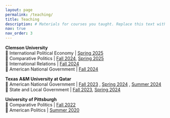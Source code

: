 ```yaml
---
layout: page
permalink: /teaching/
title: Teaching
description: # Materials for courses you taught. Replace this text with your description.
nav: true
nav_order: 3
---
```


**Clemson University**   
🔹 International Political Economy | <a href="https://www.dropbox.com/scl/fi/x0ajgyg9whst91fd8rtbj/IPE_Syllabus_Spring2025.pdf?rlkey=4sslerdlls42fg711ro3dvdi5&e=1&st=ok4axeum&dl=0">Spring 2025</a>    
🔹 Comparative Politics | <a href="https://www.dropbox.com/scl/fi/7nldnzd0om5bw3ask1hcf/CompPol_Fall24_Honeker_Syllabus.pdf?rlkey=wwf9c9atotc06wxhvm3dlf9h0&e=1&st=bycf74zp&dl=0">Fall 2024</a>, <a href="https://www.dropbox.com/scl/fi/r2rekrnh8xxxs2jbo1w2p/CompPol_Syllabus_Spring25_Sec1-3.pdf?rlkey=251ug37qsp0ncv5kx3442340n&e=1&st=6yw60ynn&dl=0">Spring 2025</a>   
🔹 International Relations | <a href="https://www.dropbox.com/scl/fi/z2n20lqkgwwkmr0po8uy4/IR_Fall24_Honeker_Syllabus.pdf?rlkey=ho1qdm73xvek5rtziv3v5r98g&e=1&st=220wjab0&dl=0">Fall 2024</a>      
🔹 American National Government | <a href="https://www.dropbox.com/scl/fi/mi6un10mlbbd44t8ol5fp/AmNatGov_Fall24_Honeker_Syllabus.pdf?rlkey=vt4lzs3mfu5igsxq5z8v946o9&e=1&st=76zbapjw&dl=0">Fall 2024</a>   

**Texas A&M University at Qatar**   
🔹 American National Government | <a href="https://www.dropbox.com/scl/fi/r3ffc6uwc0grj8az7djds/POLS-206_AmNatlGovt-Syllabus_Honeker.pdf?rlkey=es9s333f7de0ypmaeqmks4wud&e=1&dl=0">Fall 2023</a>
, <a href="https://www.dropbox.com/scl/fi/0tx09e7ndxt15c5s2bbjz/POLS206_Spring2024_Honeker_Updated.pdf?rlkey=cvgajt5s7fu1ypbhf4o132tbx&e=1&dl=0">Spring 2024</a>
, <a href="https://www.dropbox.com/scl/fi/6gpgga781703f0ckn2ike/POLS206_Summer2024_Syllabus.pdf?rlkey=e93ob3phcgmui8ks30ruktiru&e=1&st=sewmjyex&dl=0">Summer 2024</a>   
🔹 State and Local Government | <a href="https://www.dropbox.com/scl/fi/ftp669hqgl73iwqyqxgzp/POLS-207_S-LG_Syllabus_Honeker.pdf?rlkey=niges17h6yeico2hxkge2p8qx&e=1&dl=0">Fall 2023</a>, <a href="https://www.dropbox.com/scl/fi/395l0rq59b66z6yiwwa48/POLS207_Spring2024_Honeker_Updated.pdf?rlkey=ql33f44cve0o6fhmx5yiw0h58&e=1&dl=0">Spring 2024</a>
     

**University of Pittsburgh**   
🔹 Comparative Politics | <a href="https://www.dropbox.com/scl/fi/7pyboq3xm3o6zmx26gli7/PS_0300_Syllabus_Fall2022.pdf?rlkey=2rvgh80hu2nk6l1rq4uc2q49m&e=1&dl=0">Fall 2022</a>   
🔹 American Politics | <a href="https://www.dropbox.com/scl/fi/h64z6b15de9ldn4r2z0k8/PS0200_Syllabus_Summer2020.pdf?rlkey=twwznd7pn0ichm2wfl6p0ew0f&e=1&dl=0">Summer 2020</a>   
  
